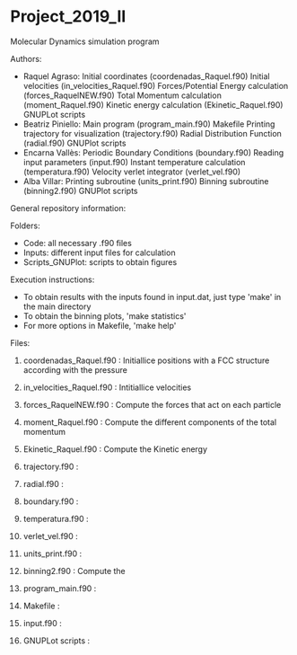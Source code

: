 # Project_2019_II

Molecular Dynamics simulation program

Authors:

- Raquel Agraso:
	Initial coordinates (coordenadas_Raquel.f90)
	Initial velocities (in_velocities_Raquel.f90)
	Forces/Potential Energy calculation (forces_RaquelNEW.f90)
	Total Momentum calculation (moment_Raquel.f90)
	Kinetic energy calculation (Ekinetic_Raquel.f90)
	GNUPLot scripts
- Beatriz Piniello:
	Main program (program_main.f90)
	Makefile
	Printing trajectory for visualization (trajectory.f90)
	Radial Distribution Function (radial.f90)
	GNUPlot scripts
- Encarna Vallès:
	Periodic Boundary Conditions (boundary.f90)
	Reading input parameters (input.f90)
	Instant temperature calculation (temperatura.f90)
	Velocity verlet integrator (verlet_vel.f90)
- Alba Villar:
	Printing subroutine (units_print.f90)
	Binning subroutine (binning2.f90)
	GNUPlot scripts

General repository information:

Folders:

- Code: all necessary .f90 files
- Inputs: different input files for calculation
- Scripts_GNUPlot: scripts to obtain figures

Execution instructions:

- To obtain results with the inputs found in input.dat, just type 'make' in the main directory
- To obtain the binning plots, 'make statistics'
- For more options in Makefile, 'make help'

Files:

1. coordenadas_Raquel.f90   : Initiallice positions with a FCC structure according with the pressure

2. in_velocities_Raquel.f90 : Intitiallice velocities

3. forces_RaquelNEW.f90     : Compute the forces that act on each particle

4. moment_Raquel.f90        : Compute the different components of the total momentum

5. Ekinetic_Raquel.f90      : Compute the Kinetic energy

6. trajectory.f90           : 

7. radial.f90               :

8. boundary.f90             :

9. temperatura.f90          :

10. verlet_vel.f90          :

11. units_print.f90         :

12. binning2.f90            : Compute the

13. program_main.f90        :

14. Makefile                :

15. input.f90               :

6. GNUPLot scripts          :

